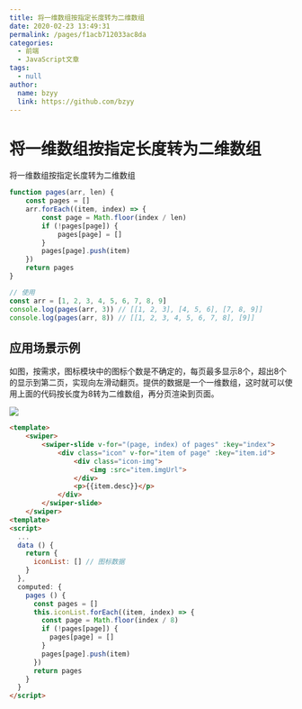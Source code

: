 ```yaml
---
title: 将一维数组按指定长度转为二维数组
date: 2020-02-23 13:49:31
permalink: /pages/f1acb712033ac8da
categories: 
  - 前端
  - JavaScript文章
tags: 
  - null
author: 
  name: bzyy
  link: https://github.com/bzyy
---
```

# 将一维数组按指定长度转为二维数组

将一维数组按指定长度转为二维数组

```js
function pages(arr, len) {
    const pages = []
    arr.forEach((item, index) => {
        const page = Math.floor(index / len)
        if (!pages[page]) {
            pages[page] = []
        }
        pages[page].push(item)
    })
    return pages
}

// 使用
const arr = [1, 2, 3, 4, 5, 6, 7, 8, 9]
console.log(pages(arr, 3)) // [[1, 2, 3], [4, 5, 6], [7, 8, 9]]
console.log(pages(arr, 8)) // [[1, 2, 3, 4, 5, 6, 7, 8], [9]]
```

## 应用场景示例

如图，按需求，图标模块中的图标个数是不确定的，每页最多显示8个，超出8个的显示到第二页，实现向左滑动翻页。提供的数据是一个一维数组，这时就可以使用上面的代码按长度为8转为二维数组，再分页渲染到页面。

![](https://cdn.jsdelivr.net/gh/bzyy/image_store/blog/20200223142410.jpg)

```html
<template>
    <swiper>
        <swiper-slide v-for="(page, index) of pages" :key="index">
            <div class="icon" v-for="item of page" :key="item.id">
                <div class="icon-img">
                    <img :src="item.imgUrl">
                </div>
                <p>{{item.desc}}</p>
            </div>
        </swiper-slide>
    </swiper>
<template>
<script>
  ...
  data () {
    return {
      iconList: [] // 图标数据
    }
  },
  computed: {
    pages () {
      const pages = []
      this.iconList.forEach((item, index) => {
        const page = Math.floor(index / 8)
        if (!pages[page]) {
          pages[page] = []
        }
        pages[page].push(item)
      })
      return pages
    }
  }
</script>
```

